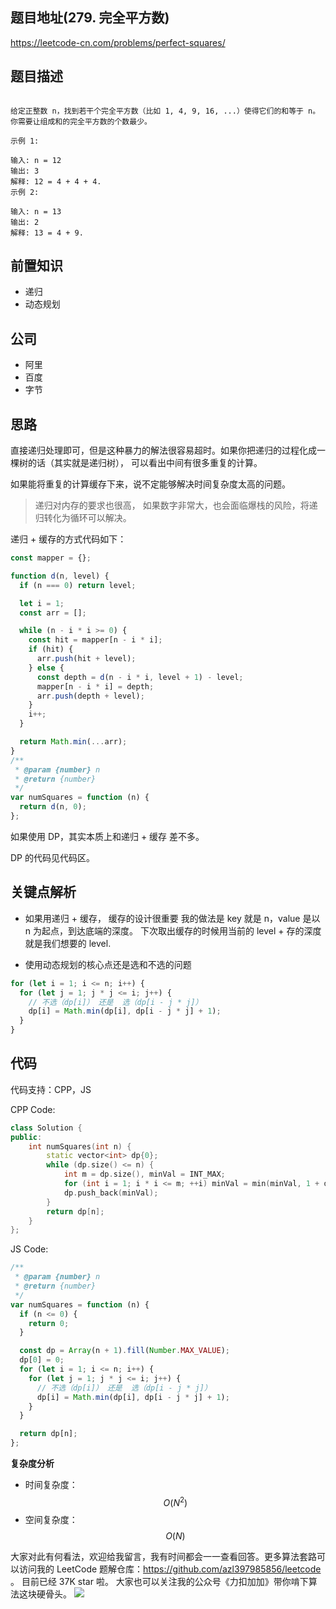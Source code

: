 ## 题目地址(279. 完全平方数)

https://leetcode-cn.com/problems/perfect-squares/

## 题目描述

```

给定正整数 n，找到若干个完全平方数（比如 1, 4, 9, 16, ...）使得它们的和等于 n。你需要让组成和的完全平方数的个数最少。

示例 1:

输入: n = 12
输出: 3
解释: 12 = 4 + 4 + 4.
示例 2:

输入: n = 13
输出: 2
解释: 13 = 4 + 9.

```

## 前置知识

- 递归
- 动态规划

## 公司

- 阿里
- 百度
- 字节

## 思路

直接递归处理即可，但是这种暴力的解法很容易超时。如果你把递归的过程化成一棵树的话（其实就是递归树），
可以看出中间有很多重复的计算。

如果能将重复的计算缓存下来，说不定能够解决时间复杂度太高的问题。

> 递归对内存的要求也很高， 如果数字非常大，也会面临爆栈的风险，将递归转化为循环可以解决。

递归 + 缓存的方式代码如下：

```js
const mapper = {};

function d(n, level) {
  if (n === 0) return level;

  let i = 1;
  const arr = [];

  while (n - i * i >= 0) {
    const hit = mapper[n - i * i];
    if (hit) {
      arr.push(hit + level);
    } else {
      const depth = d(n - i * i, level + 1) - level;
      mapper[n - i * i] = depth;
      arr.push(depth + level);
    }
    i++;
  }

  return Math.min(...arr);
}
/**
 * @param {number} n
 * @return {number}
 */
var numSquares = function (n) {
  return d(n, 0);
};
```

如果使用 DP，其实本质上和递归 + 缓存 差不多。

DP 的代码见代码区。

## 关键点解析

- 如果用递归 + 缓存， 缓存的设计很重要
  我的做法是 key 就是 n，value 是以 n 为起点，到达底端的深度。
  下次取出缓存的时候用当前的 level + 存的深度 就是我们想要的 level.

- 使用动态规划的核心点还是选和不选的问题

```js
for (let i = 1; i <= n; i++) {
  for (let j = 1; j * j <= i; j++) {
    // 不选（dp[i]） 还是  选（dp[i - j * j]）
    dp[i] = Math.min(dp[i], dp[i - j * j] + 1);
  }
}
```

## 代码

代码支持：CPP，JS

CPP Code:

```cpp
class Solution {
public:
    int numSquares(int n) {
        static vector<int> dp{0};
        while (dp.size() <= n) {
            int m = dp.size(), minVal = INT_MAX;
            for (int i = 1; i * i <= m; ++i) minVal = min(minVal, 1 + dp[m - i * i]);
            dp.push_back(minVal);
        }
        return dp[n];
    }
};
```

JS Code:

```js
/**
 * @param {number} n
 * @return {number}
 */
var numSquares = function (n) {
  if (n <= 0) {
    return 0;
  }

  const dp = Array(n + 1).fill(Number.MAX_VALUE);
  dp[0] = 0;
  for (let i = 1; i <= n; i++) {
    for (let j = 1; j * j <= i; j++) {
      // 不选（dp[i]） 还是  选（dp[i - j * j]）
      dp[i] = Math.min(dp[i], dp[i - j * j] + 1);
    }
  }

  return dp[n];
};
```

**复杂度分析**

- 时间复杂度：$$O(N^2)$$
- 空间复杂度：$$O(N)$$

大家对此有何看法，欢迎给我留言，我有时间都会一一查看回答。更多算法套路可以访问我的 LeetCode 题解仓库：https://github.com/azl397985856/leetcode 。 目前已经 37K star 啦。
大家也可以关注我的公众号《力扣加加》带你啃下算法这块硬骨头。
![](https://tva1.sinaimg.cn/large/007S8ZIlly1gfcuzagjalj30p00dwabs.jpg)
